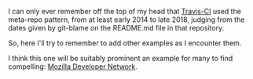 
I can only ever remember off the top of my head that [Travis-CI][10] 
used the meta-repo pattern, from at least early 2014 to late 2018, judging
from the dates given by git-blame on the README.md file in that repository.

So, here I'll try to remember to add other examples as I encounter them.

I think this one will be suitably prominent an example for many to find 
compelling: [Mozilla Developer Network][20]. 

[10]: https://github.com/travis-ci/travis-ci
[20]: https://github.com/mdn/mdn

